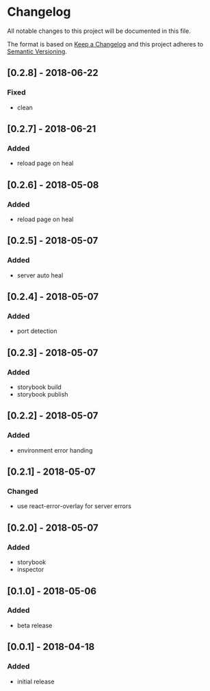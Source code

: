 # Changelog

All notable changes to this project will be documented in this file.

The format is based on [Keep a Changelog](http://keepachangelog.com/en/1.0.0/)
and this project adheres to [Semantic Versioning](http://semver.org/spec/v2.0.0.html).

## [0.2.8] - 2018-06-22
### Fixed
* clean

## [0.2.7] - 2018-06-21
### Added
* reload page on heal

## [0.2.6] - 2018-05-08
### Added
* reload page on heal

## [0.2.5] - 2018-05-07
### Added
* server auto heal

## [0.2.4] - 2018-05-07
### Added
* port detection

## [0.2.3] - 2018-05-07
### Added
* storybook build
* storybook publish

## [0.2.2] - 2018-05-07
### Added
* environment error handing

## [0.2.1] - 2018-05-07
### Changed
* use react-error-overlay for server errors

## [0.2.0] - 2018-05-07
### Added
* storybook
* inspector

## [0.1.0] - 2018-05-06
### Added
* beta release

## [0.0.1] - 2018-04-18
### Added
* initial release
